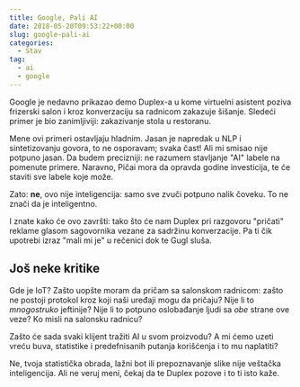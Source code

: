 ```yaml
---
title: Google, Pali AI
date: 2018-05-20T09:53:22+00:00
slug: google-pali-ai
categories:
  - Stav
tag:
  - ai
  - google
---
```


Google je nedavno prikazao demo Duplex-a u kome virtuelni asistent poziva frizerski salon i kroz konverzaciju sa radnicom zakazuje šišanje. Sledeći primer je bio zanimljiviji: zakazivanje stola u restoranu.

<!--more-->

Mene ovi primeri ostavljaju hladnim. Jasan je napredak u NLP i sintetizovanju govora, to ne osporavam; svaka čast! Ali mi smisao nije potpuno jasan. Da budem precizniji: ne razumem stavljanje "AI" labele na pomenute primere. Naravno, Pičai mora da opravda godine investicija, te će staviti sve labele koje može.

Zato: **ne**, ovo nije inteligencija: samo sve zvuči potpuno nalik čoveku. To ne znači da je inteligentno.

I znate kako će ovo završti: tako što će nam Duplex pri razgovoru "pričati" reklame glasom sagovornika vezane za sadržinu konverzacije. Pa ti čik upotrebi izraz "mali mi je" u rečenici dok te Gugl sluša.

## Još neke kritike

Gde je IoT? Zašto uopšte moram da pričam sa salonskom radnicom: zašto ne postoji protokol kroz koji naši uređaji mogu da pričaju? Nije li to _mnogostruko_ jeftinije? Nije li to potpuno oslobađanje ljudi sa _obe_ strane ove veze? Ko misli na salonsku radnicu?

Zašto će sada svaki klijent tražiti AI u svom proizvodu? A mi ćemo uzeti vreću buva, statistike i predefnisanih putanja korišćenja i to mu naplatiti?

Ne, tvoja statistička obrada, lažni bot ili prepoznavanje slike nije veštačka inteligencija. Ali ne veruj meni, čekaj da te Duplex pozove i to ti isto kaže.
